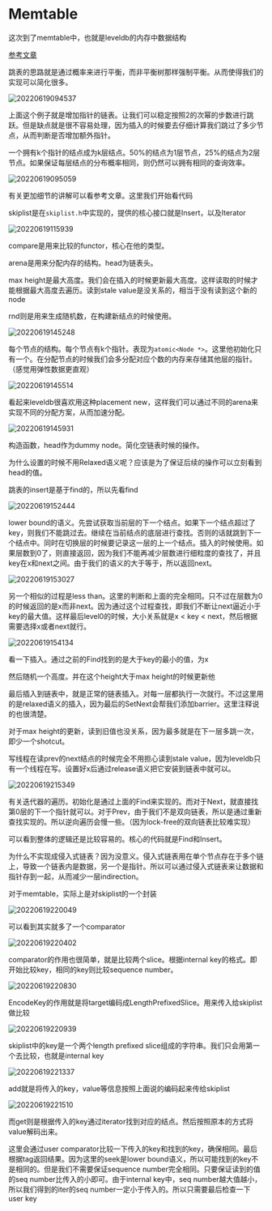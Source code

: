 # Memtable

这次到了memtable中，也就是leveldb的内存中数据结构

[参考文章](https://leveldb-handbook.readthedocs.io/zh/latest/memorydb.html)

跳表的思路就是通过概率来进行平衡，而非平衡树那样强制平衡。从而使得我们的实现可以简化很多。

![20220619094537](https://picsheep.oss-cn-beijing.aliyuncs.com/pic/20220619094537.png)

上面这个例子就是增加指针的链表。让我们可以稳定按照2的次幂的步数进行跳跃。但是缺点就是很不容易处理，因为插入的时候要去仔细计算我们跳过了多少节点，从而判断是否增加额外指针。

一个拥有k个指针的结点成为k层结点。50%的结点为1层节点，25%的结点为2层节点。如果保证每层结点的分布概率相同，则仍然可以拥有相同的查询效率。

![20220619095059](https://picsheep.oss-cn-beijing.aliyuncs.com/pic/20220619095059.png)

有关更加细节的讲解可以看参考文章。这里我们开始看代码

skiplist是在`skiplist.h`中实现的，提供的核心接口就是Insert，以及Iterator

![20220619115939](https://picsheep.oss-cn-beijing.aliyuncs.com/pic/20220619115939.png)

compare是用来比较的functor，核心在他的类型。

arena是用来分配内存的结构。head为链表头。

max height是最大高度。我们会在插入的时候更新最大高度。这样读取的时候才能根据最大高度去遍历。读到stale value是没关系的，相当于没有读到这个新的node

rnd则是用来生成随机数，在构建新结点的时候使用。

![20220619145248](https://picsheep.oss-cn-beijing.aliyuncs.com/pic/20220619145248.png)

每个节点的结构。每个节点有k个指针。表现为`atomic<Node *>`。这里他初始化只有一个。在分配节点的时候我们会多分配对应个数的内存来存储其他层的指针。（感觉用弹性数据更直观）

![20220619145514](https://picsheep.oss-cn-beijing.aliyuncs.com/pic/20220619145514.png)

看起来leveldb很喜欢用这种placement new，这样我们可以通过不同的arena来实现不同的分配方案，从而加速分配。

![20220619145931](https://picsheep.oss-cn-beijing.aliyuncs.com/pic/20220619145931.png)

构造函数，head作为dummy node。简化空链表时候的操作。

为什么设置的时候不用Relaxed语义呢？应该是为了保证后续的操作可以立刻看到head的值。

跳表的insert是基于find的，所以先看find

![20220619152444](https://picsheep.oss-cn-beijing.aliyuncs.com/pic/20220619152444.png)

lower bound的语义。先尝试获取当前层的下一个结点。如果下一个结点超过了key，则我们不能跳过去。继续在当前结点的底层进行查找。否则的话就跳到下一个结点中。同时在切换层的时候要记录这一层的上一个结点。插入的时候使用。如果层数到0了，则直接返回，因为我们不能再减少层数进行细粒度的查找了，并且key在x和next之间。由于我们的语义的大于等于，所以返回next。

![20220619153027](https://picsheep.oss-cn-beijing.aliyuncs.com/pic/20220619153027.png)

另一个相似的过程是less than。这里的判断和上面的完全相同。只不过在层数为0的时候返回的是x而非next。因为通过这个过程查找，即我们不断让next逼近小于key的最大值。这样最后level0的时候，大小关系就是x < key < next，然后根据需要选择x或者next就行。

![20220619154134](https://picsheep.oss-cn-beijing.aliyuncs.com/pic/20220619154134.png)

看一下插入。通过之前的Find找到的是大于key的最小的值，为x

然后随机一个高度。并在这个height大于max height的时候更新他

最后插入到链表中，就是正常的链表插入。对每一层都执行一次就行。不过这里用的是relaxed语义的插入，因为最后的SetNext会帮我们添加barrier。这里注释说的也很清楚。

对于max height的更新，读到旧值也没关系，因为最多就是在下一层多跳一次，即少一个shotcut。

写线程在读prev的next结点的时候完全不用担心读到stale value，因为leveldb只有一个线程在写。设置好x后通过release语义把它安装到链表中就可以。

![20220619215349](https://picsheep.oss-cn-beijing.aliyuncs.com/pic/20220619215349.png)

有关迭代器的遍历。初始化是通过上面的Find来实现的。而对于Next，就直接找第0层的下一个指针就可以。对于Prev，由于我们不是双向链表，所以是通过重新查找实现的。所以逆向遍历会慢一些。（因为lock-free的双向链表比较难实现）

可以看到整体的逻辑还是比较容易的。核心的代码就是Find和Insert。

为什么不实现成侵入式链表？因为没意义。侵入式链表用在单个节点存在于多个链上，导致一个链表内是数据，另一个是指针。所以可以通过侵入式链表来让数据和指针存到一起，从而减少一层indirection。

对于memtable，实际上是对skiplist的一个封装

![20220619220049](https://picsheep.oss-cn-beijing.aliyuncs.com/pic/20220619220049.png)

可以看到其实就多了一个comparator

![20220619220402](https://picsheep.oss-cn-beijing.aliyuncs.com/pic/20220619220402.png)

comparator的作用也很简单，就是比较两个slice。根据internal key的格式。即开始比较key，相同的key则比较sequence number。

![20220619220830](https://picsheep.oss-cn-beijing.aliyuncs.com/pic/20220619220830.png)

EncodeKey的作用就是将target编码成LengthPrefixedSlice。用来传入给skiplist做比较

![20220619220939](https://picsheep.oss-cn-beijing.aliyuncs.com/pic/20220619220939.png)

skiplist中的key是一个两个length prefixed slice组成的字符串。我们只会用第一个去比较，也就是internal key

![20220619221337](https://picsheep.oss-cn-beijing.aliyuncs.com/pic/20220619221337.png)

add就是将传入的key，value等信息按照上面说的编码起来传给skiplist

![20220619221510](https://picsheep.oss-cn-beijing.aliyuncs.com/pic/20220619221510.png)

而get则是根据传入的key通过iterator找到对应的结点。然后按照原本的方式将value解码出来。

这里会通过user comparator比较一下传入的key和找到的key，确保相同。最后根据tag返回结果。因为这里的seek是lower bound语义，所以可能找到的key不是相同的。但是我们不需要保证sequence number完全相同。只要保证读到的值的seq number比传入的小即可。由于internal key中，seq number越大值越小，所以我们得到的iter的seq number一定小于传入的。所以只需要最后检查一下user key
